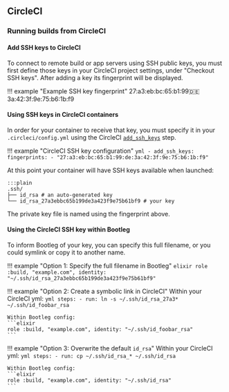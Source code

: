 ## CircleCI

### Running builds from CircleCI

#### Add SSH keys to CircleCI

To connect to remote build or app servers using SSH public keys, you must first
define those keys in your CircleCI project settings, under "Checkout SSH keys".
After adding a key its fingerprint will be displayed.

!!! example "Example SSH key fingerprint"
    27:a3:eb:bc:65:b1:99:de:3a:42:3f:9e:75:b6:1b:f9

#### Using SSH keys in CircleCI containers

In order for your container to receive that key, you must specify it in your
`.circleci/config.yml` using the CircleCI
[`add_ssh_keys`](https://circleci.com/docs/2.0/configuration-reference/#add_ssh_keys)
step.

!!! example "CircleCI SSH key configuration"
    ```yml
    - add_ssh_keys:
         fingerprints:
           - "27:a3:eb:bc:65:b1:99:de:3a:42:3f:9e:75:b6:1b:f9"
    ```

At this point your container will have SSH keys available when launched:

    :::plain
    .ssh/
    ├── id_rsa # an auto-generated key
    └── id_rsa_27a3ebbc65b199de3a423f9e75b61bf9 # your key

The private key file is named using the fingerprint above.

#### Using the CircleCI SSH key within Bootleg

To inform Bootleg of your key, you can specify this full filename, or you could symlink or copy it to another name.

!!! example "Option 1: Specify the full filename in Bootleg"
    ```elixir
    role :build, "example.com", identity: "~/.ssh/id_rsa_27a3ebbc65b199de3a423f9e75b61bf9"
    ```

!!! example "Option 2: Create a symbolic link in CircleCI"
    Within your CircleCI yml:
    ```yml
    steps:
      - run: ln -s ~/.ssh/id_rsa_27a3* ~/.ssh/id_foobar_rsa
    ```

    Within Bootleg config:
    ```elixir
    role :build, "example.com", identity: "~/.ssh/id_foobar_rsa"
    ```

!!! example "Option 3: Overwrite the default `id_rsa`"
    Within your CircleCI yml:
    ```yml
    steps:
      - run: cp ~/.ssh/id_rsa_* ~/.ssh/id_rsa
    ```

    Within Bootleg config:
    ```elixir
    role :build, "example.com", identity: "~/.ssh/id_rsa"
    ```
